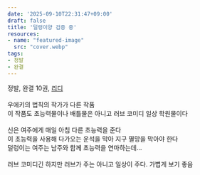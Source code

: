 ```yaml
---
date: '2025-09-10T22:31:47+09:00'
draft: false
title: '덜렁이양 검증 중'
resources:
- name: "featured-image"
  src: "cover.webp"
tags: 
- 정발
- 완결
---
```


정발, 완결 10권, [리디](https://ridibooks.com/books/1019079073)  
\
우에키의 법칙의 작가가 다른 작품  
이 작품도 초능력물이나 배틀물은 아니고 러브 코미디 일상 학원물이다  
\
신은 여주에게 매일 아침 다른 초능력을 준다  
이 초능력을 사용해 다가오는 운석을 막아 지구 멸망을 막아야 한다  
덜렁이는 여주는 남주와 함께 초능력을 연마하는데...  
\
러브 코미디긴 하지만 러브가 주는 아니고 일상이 주다. 가볍게 보기 좋음